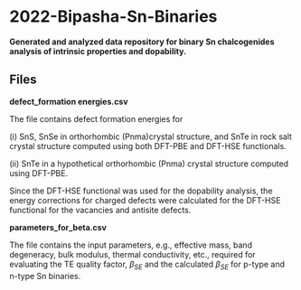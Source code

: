 # 2022-Bipasha-Sn-Binaries
**Generated and analyzed data repository for binary Sn chalcogenides analysis of intrinsic properties and dopability.**

## Files 

**defect_formation energies.csv**

The file contains defect formation energies for 

(i) SnS, SnSe in orthorhombic (Pnma)crystal structure, and SnTe in rock salt crystal structure computed using both DFT-PBE and DFT-HSE functionals.

(ii) SnTe in a hypothetical orthorhombic (Pnma) crystal structure computed using DFT-PBE.

Since the DFT-HSE functional was used for the dopability analysis, the energy corrections for charged defects were calculated for the DFT-HSE 
functional for the vacancies and antisite defects.

**parameters_for_beta.csv**

The file contains the input parameters, e.g., effective mass, band degeneracy, bulk modulus, thermal conductivity, etc., required for evaluating 
the TE quality factor, $\beta_{SE}$ and the calculated $\beta_{SE}$ for p-type and n-type Sn binaries.
